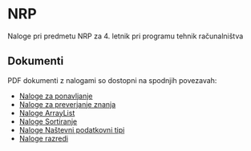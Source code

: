 # NRP
Naloge pri predmetu NRP za 4. letnik pri programu tehnik računalništva

## Dokumenti
PDF dokumenti z nalogami so dostopni na spodnjih povezavah:
- [Naloge za ponavljanje](https://github.com/drobilc/NRP/blob/master/Naloge-za-ponavljanje/Vaje_za_ponavljanje.pdf)
- [Naloge za preverjanje znanja](https://github.com/drobilc/NRP/blob/master/Naloge-za-preverjanje-znanja/Vaje_za_preverjanje_znanja_dijaki.pdf)
- [Naloge ArrayList](https://github.com/drobilc/NRP/blob/master/Naloge-ArrayList/Naloge_ArrayList_dijaki.pdf)
- [Naloge Sortiranje](https://github.com/drobilc/NRP/blob/master/Naloge-sortiranje/Naloge_Sortiranje.pdf)
- [Naloge Naštevni podatkovni tipi](https://github.com/drobilc/NRP/blob/master/Naloge-nastevni-podatkovni-tipi/Naloge_Nastevni_tipi_dijaki.pdf)
- [Naloge razredi](https://github.com/drobilc/NRP/blob/master/Naloge-razredi/Naloge_Razredi_dijaki.pdf)
